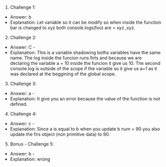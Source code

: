 1. Challenge 1:
  - Answer: b
  - Explanation: Let variable so it can be modify so when inside the function bar is changed to xyz both console.logs(foo) are = xyz ,xyz.

2. Challenge 2:
  - Answer: C - 
  - Explanation: This is a variable shadowing boths variables have the same name. The log inside the funcion runs firts and because we are declaring the variable a = 10 inside the funcion it give us 10. The second console.log is outside of the scope if the variable so it give us a=1 as it was declared at the beggining of the global scope.


3. Challenge 3:
  - Answer: a -
  - Explanation: It give you an error because the value of the function is not defined.


4. Challenge 4:
  - Answer: c -
  - Explanation: Since a is equal to b when you update b num = 90 you also update the firs object (non primitive data) to 90.


5. Bonus - Challenge 5:
  - Answer: b -
  - Explanation: wrong
